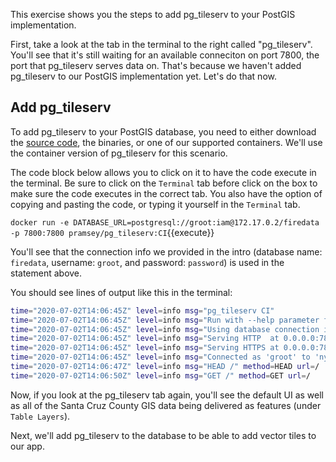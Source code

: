 This exercise shows you the steps to add pg_tileserv to your PostGIS implementation. 

First, take a look at the tab in the terminal to the right called "pg_tileserv". You'll see that it's still waiting for an available conneciton on port 7800, the port that pg_tileserv serves data on. That's because we haven't added pg_tileserv to our PostGIS implementation yet. Let's do that now.

## Add pg_tileserv

To add pg_tileserv to your PostGIS database, you need to either download the [source code](https://github.com/CrunchyData/pg_tileserv), the binaries, or one of our supported containers. We'll use the container version of pg_tileserv for this scenario. 

The code block below allows you to click on it to have the code execute in the terminal. Be sure to click on the ```Terminal``` tab before click on the box to make sure the code executes in the correct tab. You also have the option of copying and pasting the code, or typing it yourself in the ```Terminal``` tab.

```docker run -e DATABASE_URL=postgresql://groot:iam@172.17.0.2/firedata -p 7800:7800 pramsey/pg_tileserv:CI```{{execute}}

You'll see that the connection info we provided in the intro (database name: `firedata`, username: `groot`, and password: `password`) is used in the statement above. 

You should see lines of output like this in the terminal:

```sh
time="2020-07-02T14:06:45Z" level=info msg="pg_tileserv CI"
time="2020-07-02T14:06:45Z" level=info msg="Run with --help parameter for commandline options"
time="2020-07-02T14:06:45Z" level=info msg="Using database connection info from environment variable DATABASE_URL"
time="2020-07-02T14:06:45Z" level=info msg="Serving HTTP  at 0.0.0.0:7800"
time="2020-07-02T14:06:45Z" level=info msg="Serving HTTPS at 0.0.0.0:7801"
time="2020-07-02T14:06:45Z" level=info msg="Connected as 'groot' to 'nyc' @ '172.18.0.2'"
time="2020-07-02T14:06:47Z" level=info msg="HEAD /" method=HEAD url=/
time="2020-07-02T14:06:50Z" level=info msg="GET /" method=GET url=/
```

Now, if you look at the pg_tileserv tab again, you'll see the default UI as well as all of the Santa Cruz County GIS data being delivered as features (under ```Table Layers```).

Next, we'll add pg_tileserv to the database to be able to add vector tiles to our app. 
